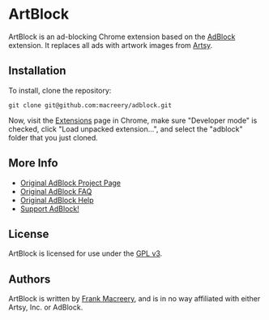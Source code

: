 ArtBlock
========

ArtBlock is an ad-blocking Chrome extension based on the [AdBlock](https://code.google.com/p/adblockforchrome/) extension. It replaces all ads with artwork images from [Artsy](http://artsy.net).

Installation
------------

To install, clone the repository:

    git clone git@github.com:macreery/adblock.git

Now, visit the [Extensions](chrome://extensions/) page in Chrome, make sure "Developer mode" is checked, click "Load unpacked extension...", and select the "adblock" folder that you just cloned.

More Info
---------

* [Original AdBlock Project Page](http://code.google.com/p/adblockforchrome)
* [Original AdBlock FAQ](http://code.google.com/p/adblockforchrome/wiki/FrequentlyAskedQuestions)
* [Original AdBlock Help](http://code.google.com/p/adblockforchrome/wiki/GetHelp?tm=3)
* [Support AdBlock!](https://chromeadblock.com/pay/)

License
-------

ArtBlock is licensed for use under the [GPL v3](http://www.gnu.org/licenses/gpl.html).

Authors
-------
ArtBlock is written by [Frank Macreery](http://github.com/macreery), and is in no way affiliated with either Artsy, Inc. or AdBlock.
